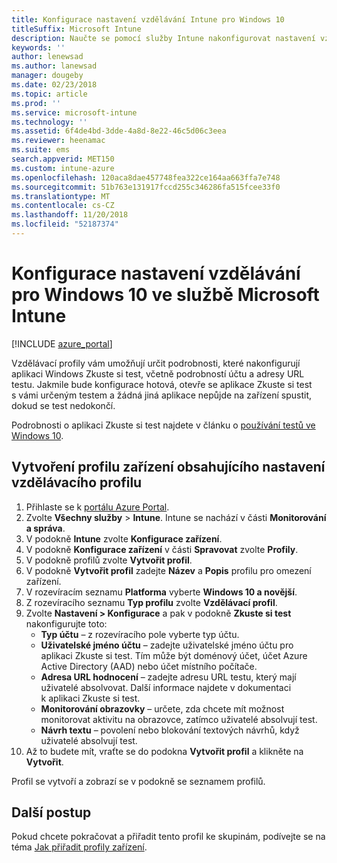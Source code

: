 ```yaml
---
title: Konfigurace nastavení vzdělávání Intune pro Windows 10
titleSuffix: Microsoft Intune
description: Naučte se pomocí služby Intune nakonfigurovat nastavení vzdělávání pro Windows 10 na zařízeních, která spravujete.
keywords: ''
author: lenewsad
ms.author: lanewsad
manager: dougeby
ms.date: 02/23/2018
ms.topic: article
ms.prod: ''
ms.service: microsoft-intune
ms.technology: ''
ms.assetid: 6f4de4bd-3dde-4a8d-8e22-46c5d06c3eea
ms.reviewer: heenamac
ms.suite: ems
search.appverid: MET150
ms.custom: intune-azure
ms.openlocfilehash: 120aca8dae457748fea322ce164aa663ffa7e748
ms.sourcegitcommit: 51b763e131917fccd255c346286fa515fcee33f0
ms.translationtype: MT
ms.contentlocale: cs-CZ
ms.lasthandoff: 11/20/2018
ms.locfileid: "52187374"
---
```

# <a name="how-to-configure-windows-10-education-settings-in-microsoft-intune"></a>Konfigurace nastavení vzdělávání pro Windows 10 ve službě Microsoft Intune

[!INCLUDE [azure_portal](./includes/azure_portal.md)]

Vzdělávací profily vám umožňují určit podrobnosti, které nakonfigurují aplikaci Windows Zkuste si test, včetně podrobností účtu a adresy URL testu. Jakmile bude konfigurace hotová, otevře se aplikace Zkuste si test s vámi určeným testem a žádná jiná aplikace nepůjde na zařízení spustit, dokud se test nedokončí.

Podrobnosti o aplikaci Zkuste si test najdete v článku o [používání testů ve Windows 10](https://docs.microsoft.com/education/windows/take-tests-in-windows-10).

## <a name="create-a-device-profile-containing-education-profile-settings"></a>Vytvoření profilu zařízení obsahujícího nastavení vzdělávacího profilu

1. Přihlaste se k [portálu Azure Portal](https://portal.azure.com).
2. Zvolte **Všechny služby** > **Intune**. Intune se nachází v části **Monitorování a správa**.
3. V podokně **Intune** zvolte **Konfigurace zařízení**.
2. V podokně **Konfigurace zařízení** v části **Spravovat** zvolte **Profily**.
3. V podokně profilů zvolte **Vytvořit profil**.
4. V podokně **Vytvořit profil** zadejte **Název** a **Popis** profilu pro omezení zařízení.
5. V rozevíracím seznamu **Platforma** vyberte **Windows 10 a novější**.
6. Z rozevíracího seznamu **Typ profilu** zvolte **Vzdělávací profil**. 
7. Zvolte **Nastavení > Konfigurace** a pak v podokně **Zkuste si test** nakonfigurujte toto:
    - **Typ účtu** – z rozevíracího pole vyberte typ účtu.
    - **Uživatelské jméno účtu** – zadejte uživatelské jméno účtu pro aplikaci Zkuste si test. Tím může být doménový účet, účet Azure Active Directory (AAD) nebo účet místního počítače.
    - **Adresa URL hodnocení** – zadejte adresu URL testu, který mají uživatelé absolvovat. Další informace najdete v dokumentaci k aplikaci Zkuste si test.
    - **Monitorování obrazovky** – určete, zda chcete mít možnost monitorovat aktivitu na obrazovce, zatímco uživatelé absolvují test.
    - **Návrh textu** – povolení nebo blokování textových návrhů, když uživatelé absolvují test.
8. Až to budete mít, vraťte se do podokna **Vytvořit profil** a klikněte na **Vytvořit**.

Profil se vytvoří a zobrazí se v podokně se seznamem profilů.

## <a name="next-steps"></a>Další postup

Pokud chcete pokračovat a přiřadit tento profil ke skupinám, podívejte se na téma [Jak přiřadit profily zařízení](device-profile-assign.md).



